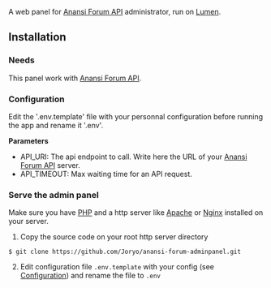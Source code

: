 A web panel for [Anansi Forum API](https://github.com/Joryo/anansi-forum-api) administrator, run on [Lumen](https://lumen.laravel.com/).

## Installation

### Needs
This panel work with [Anansi Forum API](https://github.com/Joryo/anansi-forum-api).

### Configuration
Edit the '.env.template' file with your personnal configuration before running the app and rename it '.env'.

**Parameters**

* API_URI: The api endpoint to call. Write here the URL of your [Anansi Forum API](https://github.com/Joryo/anansi-forum-api) server.
* API_TIMEOUT: Max waiting time for an API request.

### Serve the admin panel

Make sure you have [PHP](https://nodejs.org/) and a http server like [Apache](https://httpd.apache.org/) or [Nginx](https://www.nginx.com/) installed on your server.

1. Copy the source code on your root http server directory

  ```
  $ git clone https://github.com/Joryo/anansi-forum-adminpanel.git
  ```

2. Edit configuration file ```.env.template``` with your config (see [Configuration](#configuration)) and rename the file to ```.env```